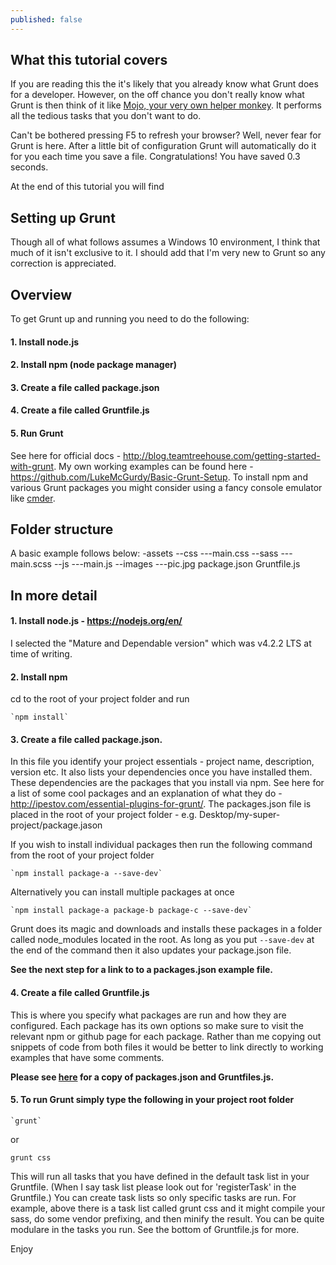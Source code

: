 ```yaml
---
published: false
---
```


## What this tutorial covers

If you are reading this the it's likely that you already know what Grunt does for a developer. However, on the off chance you don't really know what Grunt is then think of it like [Mojo, your very own helper monkey](https://www.youtube.com/watch?v=BFts5ISnaxQ). It performs all the tedious tasks that you don't want to do.

Can't be bothered pressing F5 to refresh your browser? Well, never fear for Grunt is here. After a little bit of configuration Grunt will automatically do it for you each time you save a file. Congratulations! You have saved 0.3 seconds.

At the end of this tutorial you will find 

## Setting up Grunt

Though all of what follows assumes a Windows 10 environment, I think that much of it isn't exclusive to it. I should add that I'm very new to Grunt so any correction is appreciated.

## Overview

To get Grunt up and running you need to do the following:

#### 1. Install node.js
#### 2. Install npm (node package manager)
#### 3. Create a file called package.json
#### 4. Create a file called Gruntfile.js
#### 5. Run Grunt

See here for official docs - http://blog.teamtreehouse.com/getting-started-with-grunt.
My own working examples can be found here - https://github.com/LukeMcGurdy/Basic-Grunt-Setup.
To install npm and various Grunt packages you might consider using a fancy console emulator like [cmder](http://cmder.net/).

## Folder structure

A basic example follows below:
    -assets
        --css
            ---main.css
        --sass
            ---main.scss
        --js
            ---main.js
        --images
            ---pic.jpg
    package.json
    Gruntfile.js

## In more detail

#### 1. Install node.js - https://nodejs.org/en/

  I selected the "Mature and Dependable version" which was v4.2.2 LTS at time of writing.

#### 2. Install npm

  cd to the root of your project folder and run

    `npm install`

#### 3. Create a file called package.json.

  In this file you identify your project essentials - project name, description, version etc. It also lists your dependencies once you have installed them. These dependencies are the packages that you install via npm. See here for a list of some cool packages and an explanation of what they do - http://ipestov.com/essential-plugins-for-grunt/. The packages.json file is placed in the root of your project folder - e.g. Desktop/my-super-project/package.jason

  If you wish to install individual packages then run the following command from the root of your project folder

    `npm install package-a --save-dev`

  Alternatively you can install multiple packages at once

    `npm install package-a package-b package-c --save-dev`

  Grunt does its magic and downloads and installs these packages in a folder called node_modules located in the root. As long as you put `--save-dev` at the end of the command then it also updates your package.json file. 

**See the next step for a link to to a packages.json example file.**

#### 4. Create a file called Gruntfile.js

  This is where you specify what packages are run and how they are configured. Each package has its own options so make sure to visit the relevant npm or github page for each package. Rather than me copying out snippets of code from both files it would be better to link directly to working examples that have some comments. 

**Please see [here](https://github.com/LukeMcGurdy/Basic-Grunt-Setup) for a copy of packages.json and Gruntfiles.js.**

#### 5. To run Grunt simply type the following in your project root folder

    `grunt`
    
   or
   
   `grunt css`

  This will run all tasks that you have defined in the default task list in your Gruntfile. (When I say task list please look out for 'registerTask' in the Gruntfile.) You can create task lists so only specific tasks are run. For example, above there is a task list called grunt css and it might compile your sass, do some vendor prefixing, and then minify the result. You can be quite modulare in the tasks you run. See the bottom of Gruntfile.js for more.

Enjoy
